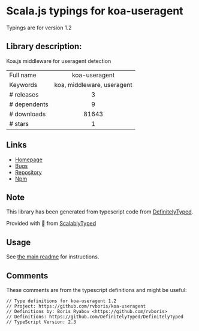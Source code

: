 
# Scala.js typings for koa-useragent

Typings are for version 1.2

## Library description:
Koa.js middleware for useragent detection

|                    |                 |
| ------------------ | :-------------: |
| Full name          | koa-useragent |
| Keywords           | koa, middleware, useragent |
| # releases         | 3 |
| # dependents       | 9 |
| # downloads        | 81643 |
| # stars            | 1 |

## Links
- [Homepage](https://github.com/rvboris/koa-useragent#readme)
- [Bugs](https://github.com/rvboris/koa-useragent/issues)
- [Repository](https://github.com/rvboris/koa-useragent)
- [Npm](https://www.npmjs.com/package/koa-useragent)
    


## Note
This library has been generated from typescript code from [DefinitelyTyped](https://definitelytyped.org).

Provided with :purple_heart: from [ScalablyTyped](https://github.com/oyvindberg/ScalablyTyped)

## Usage
See [the main readme](../../readme.md) for instructions.

## Comments

These comments are from the typescript definitions and might be useful:
```
// Type definitions for koa-useragent 1.2
// Project: https://github.com/rvboris/koa-useragent
// Definitions by: Boris Ryabov <https://github.com/rvboris>
// Definitions: https://github.com/DefinitelyTyped/DefinitelyTyped
// TypeScript Version: 2.3

```

